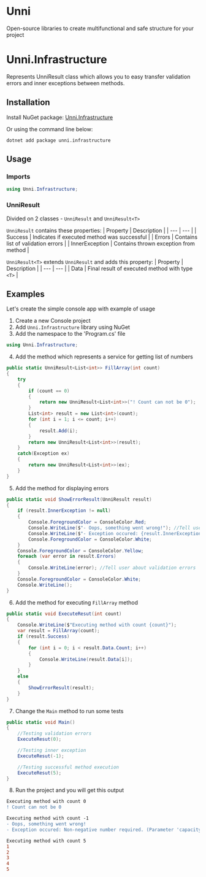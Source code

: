 # Unni
Open-source libraries to create multifunctional and safe structure for your project
# Unni.Infrastructure
Represents UnniResult class which allows you to easy transfer validation errors and inner exceptions between methods.
## Installation
Install NuGet package: [Unni.Infrastructure](https://www.nuget.org/packages/unni.infrastructure/)

Or using the command line below:
```
dotnet add package unni.infrastructure
```
## Usage
### Imports
```c#
using Unni.Infrastructure;
```
### UnniResult
Divided on 2 classes - `UnniResult` and `UnniResult<T>`

`UnniResult` contains these properties:
| Property | Description |
| --- | --- |
| Success | Indicates if executed method was successful |
| Errors | Contains list of validation errors |
| InnerException | Contains thrown exception from method |

`UnniResult<T>` extends `UnniResult` and adds this property:
| Property | Description |
| --- | --- |
| Data<T> | Final result of executed method with type `<T>` |

## Examples
Let's create the simple console app with example of usage
1. Create a new Console project
2. Add `Unni.Infrastructure` library using NuGet
3. Add the namespace to the 'Program.cs' file
```c#
using Unni.Infrastructure;
```
4. Add the method which represents a service for getting list of numbers
```c#
public static UnniResult<List<int>> FillArray(int count)
{
    try
    {
        if (count == 0)
        {
            return new UnniResult<List<int>>("! Count can not be 0");
        }
        List<int> result = new List<int>(count);
        for (int i = 1; i <= count; i++)
        {
            result.Add(i);
        }
        return new UnniResult<List<int>>(result);
    }
    catch(Exception ex)
    {
        return new UnniResult<List<int>>(ex);
    }
}
```
5. Add the method for displaying errors
```c#
public static void ShowErrorResult(UnniResult result)
{
    if (result.InnerException != null)
    {
        Console.ForegroundColor = ConsoleColor.Red;
        Console.WriteLine($"- Oops, something went wrong!"); //Tell user about unexpected error
        Console.WriteLine($"- Exception occured: {result.InnerException.Message}"); //Log exception to proceed it in the future
        Console.ForegroundColor = ConsoleColor.White;
    }
    Console.ForegroundColor = ConsoleColor.Yellow;
    foreach (var error in result.Errors)
    {
        Console.WriteLine(error); //Tell user about validation errors
    }
    Console.ForegroundColor = ConsoleColor.White;
    Console.WriteLine();
}
```
6. Add the method for executing `FillArray` method
```c#
public static void ExecuteResut(int count)
{
    Console.WriteLine($"Executing method with count {count}");
    var result = FillArray(count);
    if (result.Success)
    {
        for (int i = 0; i < result.Data.Count; i++)
        {
            Console.WriteLine(result.Data[i]);
        }
    }
    else
    {
        ShowErrorResult(result);
    }
}
```
7. Change the `Main` method to run some tests
```c#
public static void Main()
{
    //Testing validation errors
    ExecuteResut(0);

    //Testing inner exception
    ExecuteResut(-1);

    //Testing successful method execution
    ExecuteResut(5);
}
```
8. Run the project and you will get this output
```diff
Executing method with count 0
! Count can not be 0

Executing method with count -1
- Oops, something went wrong!
- Exception occured: Non-negative number required. (Parameter 'capacity')

Executing method with count 5
1
2
3
4
5
```
